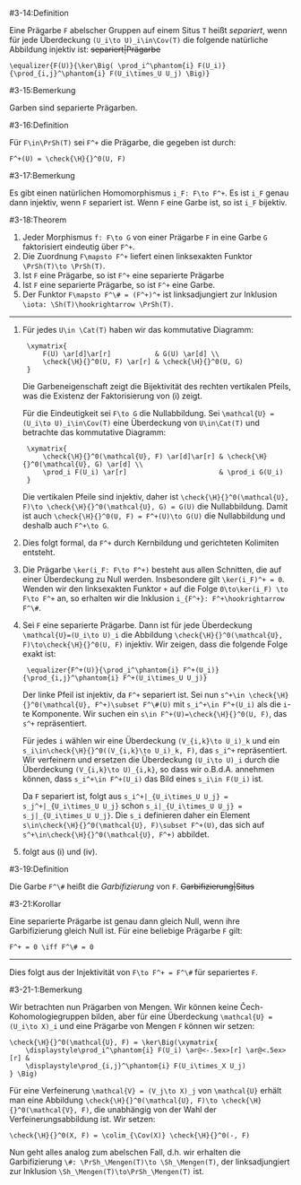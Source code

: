 #3-14:Definition

Eine Prägarbe `F` abelscher Gruppen auf einem Situs `T` heißt *separiert*, wenn für jede Überdeckung `(U_i\to U)_i\in\Cov(T)` die folgende natürliche Abbildung injektiv ist: ~~separiert|Prägarbe~~

    \equalizer{F(U)}{\ker\Big( \prod_i^\phantom{i} F(U_i)}{\prod_{i,j}^\phantom{i} F(U_i\times_U U_j) \Big)}

#3-15:Bemerkung

Garben sind separierte Prägarben.

#3-16:Definition

Für `F\in\PrSh(T)` sei `F^+` die Prägarbe, die gegeben ist durch:

    F^+(U) = \check{\H}{}^0(U, F)

#3-17:Bemerkung

Es gibt einen natürlichen Homomorphismus `i_F: F\to F^+`. Es ist `i_F` genau dann injektiv, wenn `F` separiert ist. Wenn `F` eine Garbe ist, so ist `i_F` bijektiv.

#3-18:Theorem

1. Jeder Morphismus `f: F\to G` von einer Prägarbe `F` in eine Garbe `G` faktorisiert eindeutig über `F^+`.
2. Die Zuordnung `F\mapsto F^+` liefert einen linksexakten Funktor `\PrSh(T)\to \PrSh(T)`.
3. Ist `F` eine Prägarbe, so ist `F^+` eine separierte Prägarbe
4. Ist `F` eine separierte Prägarbe, so ist `F^+` eine Garbe.
5. Der Funktor `F\mapsto F^\# = (F^+)^+` ist linksadjungiert zur Inklusion `\iota: \Sh(T)\hookrightarrow \PrSh(T)`.

---

1. Für jedes `U\in \Cat(T)` haben wir das kommutative Diagramm:

        \xymatrix{
            F(U) \ar[d]\ar[r]           & G(U) \ar[d] \\
            \check{\H}{}^0(U, F) \ar[r] & \check{\H}{}^0(U, G)
        }

   Die Garbeneigenschaft zeigt die Bijektivität des rechten vertikalen Pfeils, was die Existenz der Faktorisierung von (i) zeigt.

   Für die Eindeutigkeit sei `F\to G` die Nullabbildung. Sei `\mathcal{U} = (U_i\to U)_i\in\Cov(T)` eine Überdeckung von `U\in\Cat(T)` und betrachte das kommutative Diagramm:

        \xymatrix{
            \check{\H}{}^0(\mathcal{U}, F) \ar[d]\ar[r] & \check{\H}{}^0(\mathcal{U}, G) \ar[d] \\
            \prod_i F(U_i) \ar[r]                       & \prod_i G(U_i)
        }

    Die vertikalen Pfeile sind injektiv, daher ist `\check{\H}{}^0(\mathcal{U}, F)\to \check{\H}{}^0(\mathcal{U}, G) = G(U)` die Nullabbildung. Damit ist auch `\check{\H}{}^0(U, F) = F^+(U)\to G(U)` die Nullabbildung und deshalb auch `F^+\to G`.

2. Dies folgt formal, da `F^+` durch Kernbildung und gerichteten Kolimiten entsteht.

3. Die Prägarbe `\ker(i_F: F\to F^+)` besteht aus allen Schnitten, die auf einer Überdeckung zu Null werden. Insbesondere gilt `\ker(i_F)^+ = 0`. Wenden wir den linksexakten Funktor `+` auf die Folge `0\to\ker(i_F) \to F\to F^+` an, so erhalten wir die Inklusion `i_{F^+}: F^+\hookrightarrow F^\#`.

4. Sei `F` eine separierte Prägarbe. Dann ist für jede Überdeckung `\mathcal{U}=(U_i\to U)_i` die Abbildung `\check{\H}{}^0(\mathcal{U}, F)\to\check{\H}{}^0(U, F)` injektiv. Wir zeigen, dass die folgende Folge exakt ist:

        \equalizer{F^+(U)}{\prod_i^\phantom{i} F^+(U_i)}{\prod_{i,j}^\phantom{i} F^+(U_i\times_U U_j)}

   Der linke Pfeil ist injektiv, da `F^+` separiert ist. Sei nun `s^+\in \check{\H}{}^0(\mathcal{U}, F^+)\subset F^\#(U)` mit `s_i^+\in F^+(U_i)` als die `i`-te Komponente. Wir suchen ein `s\in F^+(U)=\check{\H}{}^0(U, F)`, das `s^+` repräsentiert.

   Für jedes `i` wählen wir eine Überdeckung `(V_{i,k}\to U_i)_k` und ein `s_i\in\check{\H}{}^0((V_{i,k}\to U_i)_k, F)`, das `s_i^+` repräsentiert. Wir verfeinern und ersetzen die Überdeckung `(U_i\to U)_i` durch die Überdeckung `(V_{i,k}\to U)_{i,k}`, so dass wir o.B.d.A. annehmen können, dass `s_i^+\in F^+(U_i)` das Bild eines `s_i\in F(U_i)` ist.

   Da `F` separiert ist, folgt aus `s_i^+|_{U_i\times_U U_j} = s_j^+|_{U_i\times_U U_j}` schon `s_i|_{U_i\times_U U_j} = s_j|_{U_i\times_U U_j}`. Die `s_i` definieren daher ein Element `s\in\check{\H}{}^0(\mathcal{U}, F)\subset F^+(U)`, das sich auf `s^+\in\check{\H}{}^0(\mathcal{U}, F^+)` abbildet.

5. folgt aus (i) und (iv).

#3-19:Definition

Die Garbe `F^\#` heißt die *Garbifizierung* von `F`. ~~Garbifizierung|Situs~~

#3-21:Korollar

Eine separierte Prägarbe ist genau dann gleich Null, wenn ihre Garbifizierung gleich Null ist. Für eine beliebige Prägarbe `F` gilt:

    F^+ = 0 \iff F^\# = 0

---

Dies folgt aus der Injektivität von `F\to F^+ = F^\#` für separiertes `F`.

#3-21-1:Bemerkung

Wir betrachten nun Prägarben von Mengen. Wir können keine Čech-Kohomologiegruppen bilden, aber für eine Überdeckung `\mathcal{U} = (U_i\to X)_i` und eine Prägarbe von Mengen `F` können wir setzen:

    \check{\H}{}^0(\mathcal{U}, F) = \ker\Big(\xymatrix{
        \displaystyle\prod_i^\phantom{i} F(U_i) \ar@<-.5ex>[r] \ar@<.5ex>[r] &
        \displaystyle\prod_{i,j}^\phantom{i} F(U_i\times_X U_j)
    } \Big)

Für eine Verfeinerung `\mathcal{V} = (V_j\to X)_j` von `\mathcal{U}` erhält man eine Abbildung `\check{\H}{}^0(\mathcal{U}, F)\to \check{\H}{}^0(\mathcal{V}, F)`, die unabhängig von der Wahl der Verfeinerungsabbildung ist. Wir setzen:

    \check{\H}{}^0(X, F) = \colim_{\Cov(X)} \check{\H}{}^0(-, F)

Nun geht alles analog zum abelschen Fall, d.h. wir erhalten die Garbifizierung `\#: \PrSh_\Mengen(T)\to \Sh_\Mengen(T)`, der linksadjungiert zur Inklusion `\Sh_\Mengen(T)\to\PrSh_\Mengen(T)` ist.
